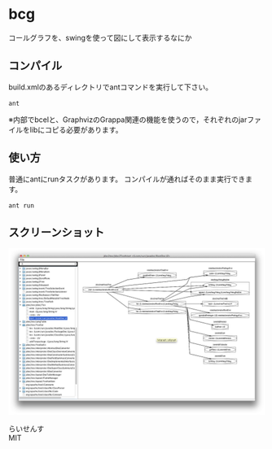 bcg
===
コールグラフを、swingを使って図にして表示するなにか

コンパイル
--
build.xmlのあるディレクトリでantコマンドを実行して下さい。

```
ant

``` 
※内部でbcelと、GraphvizのGrappa関連の機能を使うので，それぞれのjarファイルをlibにコピる必要があります。


使い方
--
普通にantにrunタスクがあります。
コンパイルが通ればそのまま実行できます。

```
ant run
```

スクリーンショット
--
![スクリーンショット](./img/05.png)

らいせんす  
MIT
